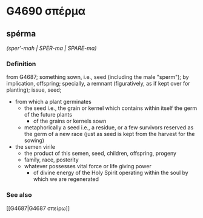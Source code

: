 # G4690 σπέρμα

## spérma

_(sper'-mah | SPER-ma | SPARE-ma)_

### Definition

from G4687; something sown, i.e., seed (including the male "sperm"); by implication, offspring; specially, a remnant (figuratively, as if kept over for planting); issue, seed; 

- from which a plant germinates
  - the seed i.e., the grain or kernel which contains within itself the germ of the future plants
    - of the grains or kernels sown
  - metaphorically a seed i.e., a residue, or a few survivors reserved as the germ of a new race (just as seed is kept from the harvest for the sowing)
- the semen virile
  - the product of this semen, seed, children, offspring, progeny
  - family, race, posterity
  - whatever possesses vital force or life giving power
    - of divine energy of the Holy Spirit operating within the soul by which we are regenerated

### See also

[[G4687|G4687 σπείρω]]
